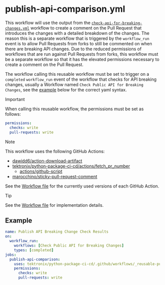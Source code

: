 # publish-api-comparison.yml

This workflow will use the output from the
[`check-api-for-breaking-changes.yml`](./check-api-for-breaking-changes.md) workflow to create a
comment on the Pull Request that introduces the changes with a detailed breakdown of the changes.
The reason this is a separate workflow that is triggered by the `workflow_run` event is to
allow Pull Requests from forks to still be commented on when there are breaking API changes. Due
to the reduced permissions of workflows that are run against Pull Requests from forks, this
workflow must be a separate workflow so that it has the elevated permissions necessary to
create a comment on the Pull Request.

The workflow calling this reusable workflow must be set to
trigger on a `completed` `workflow_run` event of the workflow that checks for API breaking
changes, usually a Workflow named `Check Public API for Breaking Changes`, see the
[example](#example) below for the correct yaml syntax.

> [!IMPORTANT]
> When calling this reusable workflow, the permissions must be set as follows:
>
> ```yaml
> permissions:
>   checks: write
>   pull-requests: write
> ```

> [!NOTE]
> This workflow uses the following GitHub Actions:
>
> - [dawidd6/action-download-artifact](https://github.com/dawidd6/action-download-artifact)
> - [tektronix/python-package-ci-cd/actions/fetch_pr_number](https://github.com/tektronix/python-package-ci-cd)
>   - [actions/github-script](https://github.com/actions/github-script)
> - [marocchino/sticky-pull-request-comment](https://github.com/marocchino/sticky-pull-request-comment)
>
> See the [Workflow file][workflow-file] for the currently used versions of each GitHub Action.

> [!TIP]
> See the [Workflow file][workflow-file] for implementation details.

## Example

```yaml
name: Publish API Breaking Change Check Results
on:
  workflow_run:
    workflows: [Check Public API for Breaking Changes]
    types: [completed]
jobs:
  publish-api-comparison:
    uses: tektronix/python-package-ci-cd/.github/workflows/_reusable-publish-api-comparison.yml@v1.4.1
    permissions:
      checks: write
      pull-requests: write
```

[workflow-file]: ../.github/workflows/_reusable-publish-api-comparison.yml

